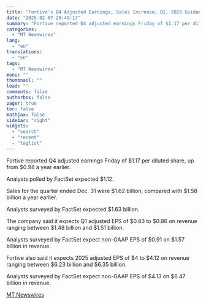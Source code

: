 ```yaml
---
title: "Fortive's Q4 Adjusted Earnings, Sales Increase; Q1, 2025 Guidance Issued"
date: "2025-02-07 20:49:17"
summary: "Fortive reported Q4 adjusted earnings Friday of $1.17 per diluted share, up from $0.98 a year earlier. Analysts polled by FactSet expected $1.12. Sales for the quarter ended Dec. 31 were $1.62 billion, compared with $1.58 billion a year earlier. Analysts surveyed by FactSet expected $1.63 billion. The company said..."
categories:
  - "MT Newswires"
lang:
  - "en"
translations:
  - "en"
tags:
  - "MT Newswires"
menu: ""
thumbnail: ""
lead: ""
comments: false
authorbox: false
pager: true
toc: false
mathjax: false
sidebar: "right"
widgets:
  - "search"
  - "recent"
  - "taglist"
---
```


Fortive reported Q4 adjusted earnings Friday of $1.17 per diluted share, up from $0.98 a year earlier.

Analysts polled by FactSet expected $1.12.

Sales for the quarter ended Dec. 31 were $1.62 billion, compared with $1.58 billion a year earlier.

Analysts surveyed by FactSet expected $1.63 billion.

The company said it expects Q1 adjusted EPS of $0.83 to $0.86 on revenue ranging between $1.48 billion and $1.51 billion.

Analysts surveyed by FactSet expect non-GAAP EPS of $0.91 on $1.57 billion in revenue.

Fortive also said it expects 2025 adjusted EPS of $4 to $4.12 on revenue ranging between $6.23 billion and $6.35 billion.

Analysts surveyed by FactSet expect non-GAAP EPS of $4.13 on $6.47 billion in revenue.

[MT Newswires](https://www.tradingview.com/news/mtnewswires.com:20250207:A3312389:0/)
